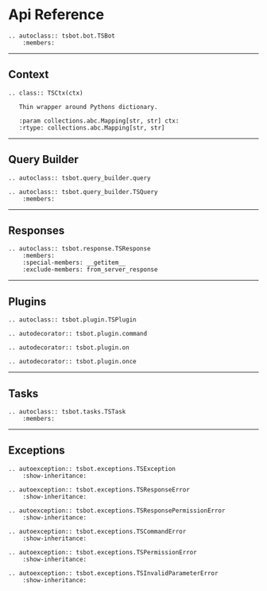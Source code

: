 # Api Reference

```{eval-rst}
.. autoclass:: tsbot.bot.TSBot
    :members:
```

---

## Context

```{eval-rst}
.. class:: TSCtx(ctx)

   Thin wrapper around Pythons dictionary.

   :param collections.abc.Mapping[str, str] ctx:
   :rtype: collections.abc.Mapping[str, str]
```

---

## Query Builder

```{eval-rst}
.. autoclass:: tsbot.query_builder.query
```

```{eval-rst}
.. autoclass:: tsbot.query_builder.TSQuery
    :members:
```

---

## Responses

```{eval-rst}
.. autoclass:: tsbot.response.TSResponse
    :members:
    :special-members: __getitem__
    :exclude-members: from_server_response
```

---

## Plugins

```{eval-rst}
.. autoclass:: tsbot.plugin.TSPlugin
```

```{eval-rst}
.. autodecorator:: tsbot.plugin.command
```

```{eval-rst}
.. autodecorator:: tsbot.plugin.on
```

```{eval-rst}
.. autodecorator:: tsbot.plugin.once
```

---

## Tasks

```{eval-rst}
.. autoclass:: tsbot.tasks.TSTask
    :members:
```

---

## Exceptions

```{eval-rst}
.. autoexception:: tsbot.exceptions.TSException
    :show-inheritance:

.. autoexception:: tsbot.exceptions.TSResponseError
    :show-inheritance:

.. autoexception:: tsbot.exceptions.TSResponsePermissionError
    :show-inheritance:

.. autoexception:: tsbot.exceptions.TSCommandError
    :show-inheritance:

.. autoexception:: tsbot.exceptions.TSPermissionError
    :show-inheritance:

.. autoexception:: tsbot.exceptions.TSInvalidParameterError
    :show-inheritance:
```

